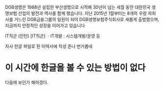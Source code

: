 

DGB생명은 1988년 설립한 부산생명으로 시작해 30년이 넘는 세월 동안 대한민국 생명보험 산업의 발전과 역사를 함께 했습니다. 지난 2015년 1월부터는 8개의 우량 자회사를 거느린 DGB금융그룹의 일원이 되어 DGB생명보험주식회사로 새롭게 출범했으며, 지금까지 안정적인 성장을 이어가고 있습니다


IT직군 (인턴)
[IT직군]
ㆍIT개발 : 시스템개발/운영 등

자사 한글 파일로 된 이력서에 작성
존나 번거롭네




# 이 시간에 한글을 볼 수 있는 방법이 없다
다음에 보던가 해야겠다.